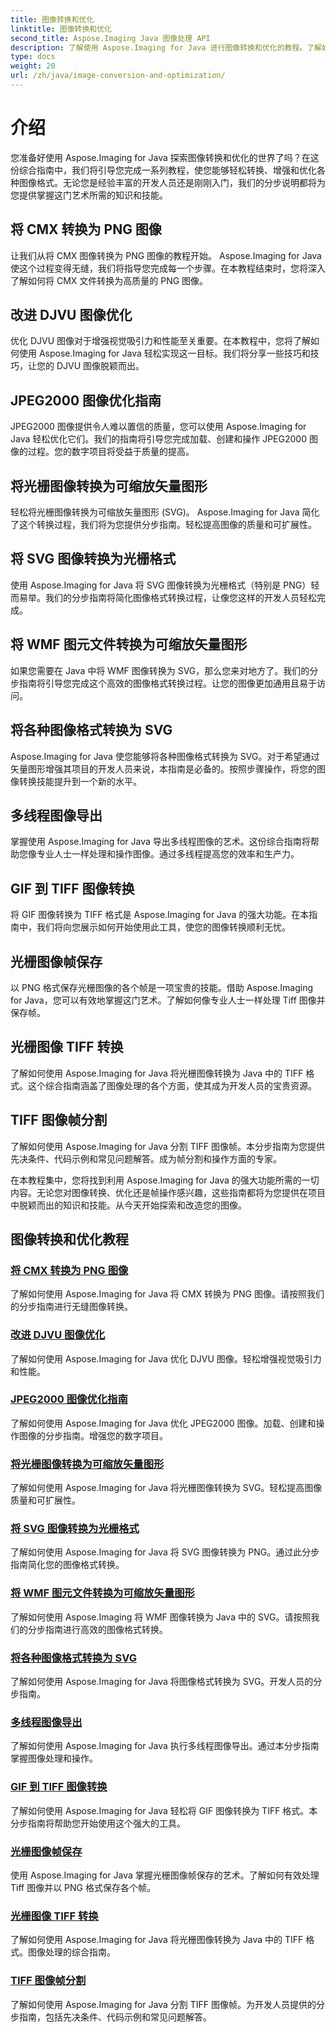 ```yaml
---
title: 图像转换和优化
linktitle: 图像转换和优化
second_title: Aspose.Imaging Java 图像处理 API
description: 了解使用 Aspose.Imaging for Java 进行图像转换和优化的教程。了解如何轻松转换、增强和优化各种图像格式。
type: docs
weight: 20
url: /zh/java/image-conversion-and-optimization/
---
```


# 介绍

您准备好使用 Aspose.Imaging for Java 探索图像转换和优化的世界了吗？在这份综合指南中，我们将引导您完成一系列教程，使您能够轻松转换、增强和优化各种图像格式。无论您是经验丰富的开发人员还是刚刚入门，我们的分步说明都将为您提供掌握这门艺术所需的知识和技能。

## 将 CMX 转换为 PNG 图像

让我们从将 CMX 图像转换为 PNG 图像的教程开始。 Aspose.Imaging for Java 使这个过程变得无缝，我们将指导您完成每一个步骤。在本教程结束时，您将深入了解如何将 CMX 文件转换为高质量的 PNG 图像。

## 改进 DJVU 图像优化

优化 DJVU 图像对于增强视觉吸引力和性能至关重要。在本教程中，您将了解如何使用 Aspose.Imaging for Java 轻松实现这一目标。我们将分享一些技巧和技巧，让您的 DJVU 图像脱颖而出。

## JPEG2000 图像优化指南

JPEG2000 图像提供令人难以置信的质量，您可以使用 Aspose.Imaging for Java 轻松优化它们。我们的指南将引导您完成加载、创建和操作 JPEG2000 图像的过程。您的数字项目将受益于质量的提高。

## 将光栅图像转换为可缩放矢量图形

轻松将光栅图像转换为可缩放矢量图形 (SVG)。 Aspose.Imaging for Java 简化了这个转换过程，我们将为您提供分步指南。轻松提高图像的质量和可扩展性。

## 将 SVG 图像转换为光栅格式

使用 Aspose.Imaging for Java 将 SVG 图像转换为光栅格式（特别是 PNG）轻而易举。我们的分步指南将简化图像格式转换过程，让像您这样的开发人员轻松完成。

## 将 WMF 图元文件转换为可缩放矢量图形

如果您需要在 Java 中将 WMF 图像转换为 SVG，那么您来对地方了。我们的分步指南将引导您完成这个高效的图像格式转换过程。让您的图像更加通用且易于访问。

## 将各种图像格式转换为 SVG

Aspose.Imaging for Java 使您能够将各种图像格式转换为 SVG。对于希望通过矢量图形增强其项目的开发人员来说，本指南是必备的。按照步骤操作，将您的图像转换技能提升到一个新的水平。

## 多线程图像导出

掌握使用 Aspose.Imaging for Java 导出多线程图像的艺术。这份综合指南将帮助您像专业人士一样处理和操作图像。通过多线程提高您的效率和生产力。

## GIF 到 TIFF 图像转换

将 GIF 图像转换为 TIFF 格式是 Aspose.Imaging for Java 的强大功能。在本指南中，我们将向您展示如何开始使用此工具，使您的图像转换顺利无忧。

## 光栅图像帧保存

以 PNG 格式保存光栅图像的各个帧是一项宝贵的技能。借助 Aspose.Imaging for Java，您可以有效地掌握这门艺术。了解如何像专业人士一样处理 Tiff 图像并保存帧。

## 光栅图像 TIFF 转换

了解如何使用 Aspose.Imaging for Java 将光栅图像转换为 Java 中的 TIFF 格式。这个综合指南涵盖了图像处理的各个方面，使其成为开发人员的宝贵资源。

## TIFF 图像帧分割

了解如何使用 Aspose.Imaging for Java 分割 TIFF 图像帧。本分步指南为您提供先决条件、代码示例和常见问题解答。成为帧分割和操作方面的专家。

在本教程集中，您将找到利用 Aspose.Imaging for Java 的强大功能所需的一切内容。无论您对图像转换、优化还是帧操作感兴趣，这些指南都将为您提供在项目中脱颖而出的知识和技能。从今天开始探索和改造您的图像。
## 图像转换和优化教程
### [将 CMX 转换为 PNG 图像](./convert-cmx-to-png-image/)
了解如何使用 Aspose.Imaging for Java 将 CMX 转换为 PNG 图像。请按照我们的分步指南进行无缝图像转换。
### [改进 DJVU 图像优化](./improve-djvu-image-optimization/)
了解如何使用 Aspose.Imaging for Java 优化 DJVU 图像。轻松增强视觉吸引力和性能。
### [JPEG2000 图像优化指南](./jpeg2000-image-optimization-guide/)
了解如何使用 Aspose.Imaging for Java 优化 JPEG2000 图像。加载、创建和操作图像的分步指南。增强您的数字项目。
### [将光栅图像转换为可缩放矢量图形](./convert-raster-images-to-scalable-vector-graphics/)
了解如何使用 Aspose.Imaging for Java 将光栅图像转换为 SVG。轻松提高图像质量和可扩展性。
### [将 SVG 图像转换为光栅格式](./convert-svg-images-to-raster-format/)
了解如何使用 Aspose.Imaging for Java 将 SVG 图像转换为 PNG。通过此分步指南简化您的图像格式转换。
### [将 WMF 图元文件转换为可缩放矢量图形](./convert-wmf-metafiles-to-scalable-vector-graphics/)
了解如何使用 Aspose.Imaging 将 WMF 图像转换为 Java 中的 SVG。请按照我们的分步指南进行高效的图像格式转换。
### [将各种图像格式转换为 SVG](./convert-various-image-formats-to-svg/)
了解如何使用 Aspose.Imaging for Java 将图像格式转换为 SVG。开发人员的分步指南。
### [多线程图像导出](./multi-threaded-image-export/)
了解如何使用 Aspose.Imaging for Java 执行多线程图像导出。通过本分步指南掌握图像处理和操作。
### [GIF 到 TIFF 图像转换](./gif-to-tiff-image-conversion/)
了解如何使用 Aspose.Imaging for Java 轻松将 GIF 图像转换为 TIFF 格式。本分步指南将帮助您开始使用这个强大的工具。
### [光栅图像帧保存](./raster-image-frame-saving/)
使用 Aspose.Imaging for Java 掌握光栅图像帧保存的艺术。了解如何有效处理 Tiff 图像并以 PNG 格式保存各个帧。
### [光栅图像 TIFF 转换](./raster-image-tiff-conversion/)
了解如何使用 Aspose.Imaging for Java 将光栅图像转换为 Java 中的 TIFF 格式。图像处理的综合指南。
### [TIFF 图像帧分割](./tiff-image-frame-splitting/)
了解如何使用 Aspose.Imaging for Java 分割 TIFF 图像帧。为开发人员提供的分步指南，包括先决条件、代码示例和常见问题解答。